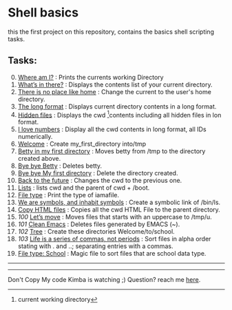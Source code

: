 # Shell basics
this the first project on this repository, contains the basics shell scripting tasks.
## Tasks:
0. [Where am I?](https://github.com/sbe4658/alx-system_engineering-devops/blob/master/0x00-shell_basics/0-current_working_directory "0") : Prints the currents working Directory
1. [What’s in there?](https://github.com/sbe4658/alx-system_engineering-devops/blob/master/0x00-shell_basics/1-listit "1") : Displays the contents list of your current directory.
2. [There is no place like home](https://github.com/sbe4658/alx-system_engineering-devops/blob/master/0x00-shell_basics/2-bring_me_home "2") : Change the current to the user's home directory.
3. [The long format](https://github.com/sbe4658/alx-system_engineering-devops/blob/master/0x00-shell_basics/3-listfiles "3") : Displays current directory contents in a long format.
4. [Hidden files](https://github.com/sbe4658/alx-system_engineering-devops/blob/master/0x00-shell_basics/4-listmorefiles "4") : Displays the cwd [^1]contents including all hidden files in lon format.
5. [I love numbers](https://github.com/sbe4658/alx-system_engineering-devops/blob/master/0x00-shell_basics/5-listfilesdigitonly "5") : Display all the cwd contents in long format, all IDs numerically.
6. [Welcome](https://github.com/sbe4658/alx-system_engineering-devops/blob/master/0x00-shell_basics/6-firstdirectory "6") : Create my_first_directory into/tmp
7. [Betty in my first directory](https://github.com/sbe4658/alx-system_engineering-devops/blob/master/0x00-shell_basics/7-movethatfile "7") : Moves betty from /tmp to the directory created above.
8. [Bye bye Betty](https://github.com/sbe4658/alx-system_engineering-devops/blob/master/0x00-shell_basics/8-firstdelete "8") : Deletes betty.
9. [Bye bye My first directory](https://github.com/sbe4658/alx-system_engineering-devops/blob/master/0x00-shell_basics/9-firstdirdeletion "9") : Delete the directory created.
10. [Back to the future](https://github.com/sbe4658/alx-system_engineering-devops/blob/master/0x00-shell_basics/10-back "10") : Changes the cwd to the previous one.
11. [Lists](https://github.com/sbe4658/alx-system_engineering-devops/blob/master/0x00-shell_basics/11-lists "11") : lists cwd and the parent of cwd + /boot.
12. [File type](https://github.com/sbe4658/alx-system_engineering-devops/blob/master/0x00-shell_basics/12-file_type "12") : Print the type of iamafile.
13. [We are symbols, and inhabit symbols](https://github.com/sbe4658/alx-system_engineering-devops/blob/master/0x00-shell_basics/13-symbolic_link "13")  : Create a symbolic link of /bin/ls.
14. [Copy HTML files](https://github.com/sbe4658/alx-system_engineering-devops/blob/master/0x00-shell_basics/14-copy_html "14") : Copies all the cwd HTML File to the parent directory.
15. *100* [Let’s move](https://github.com/sbe4658/alx-system_engineering-devops/blob/master/0x00-shell_basics/100-lets_move "15") : Moves files that starts with an uppercase to /tmp/u.
16. *101* [Clean Emacs](https://github.com/sbe4658/alx-system_engineering-devops/blob/master/0x00-shell_basics/101-clean_emacs "16") : Deletes files generated by EMACS (~).
17. *102* [Tree](https://github.com/sbe4658/alx-system_engineering-devops/blob/master/0x00-shell_basics/102-tree "17") : Create these directories Welcome/to/school.
18. *103* [Life is a series of commas, not periods](https://github.com/sbe4658/alx-system_engineering-devops/blob/master/0x00-shell_basics/103-commas "18") : Sort files in alpha order stating with . and ..; separating entries with a commas.
19. [File type: School](https://github.com/sbe4658/alx-system_engineering-devops/blob/master/0x00-shell_basics/school.mgc "19") : Magic file to sort files that are school data type.
---
[^1]: current working directory
___
Don't Copy My code Kimba is watching ;)
Question? reach me [here](https://twitter.com/xSALINKOx "twitter").
